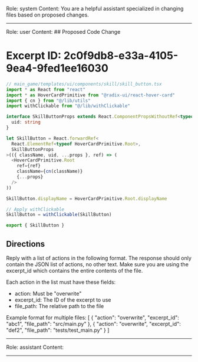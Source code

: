 Role: system
Content: You are a helpful assistant specialized in changing files based on proposed changes.
__________________
Role: user
Content: ## Proposed Code Change
# Excerpt ID: 2c0f9db8-e33a-4105-9ea4-9fed1ee16030
```typescript
// main_game/templates/ui/components/skill/skill_button.tsx
import * as React from "react"
import * as HoverCardPrimitive from "@radix-ui/react-hover-card"
import { cn } from "@/lib/utils"
import withClickable from "@/lib/withClickable"

interface SkillButtonProps extends React.ComponentPropsWithoutRef<typeof HoverCardPrimitive.Root> {
  uid: string
}

let SkillButton = React.forwardRef<
  React.ElementRef<typeof HoverCardPrimitive.Root>,
  SkillButtonProps
>(({ className, uid, ...props }, ref) => (
  <HoverCardPrimitive.Root
    ref={ref}
    className={cn(className)}
    {...props}
  />
))

SkillButton.displayName = HoverCardPrimitive.Root.displayName

// Apply withClickable
SkillButton = withClickable(SkillButton)

export { SkillButton }
```

## Directions
Reply with a list of actions in the following format. The response should only contain the JSON list of actions, no other text.
Make sure you are using the excerpt_id which contains the entire contents of the file.

Each action in the list must have these fields:
- action: Must be "overwrite"
- excerpt_id: The ID of the excerpt to use
- file_path: The relative path to the file

Example format for multiple files:
[
    {
        "action": "overwrite",
        "excerpt_id": "abc1",
        "file_path": "src/main.py"
    },
    {
        "action": "overwrite",
        "excerpt_id": "def2",
        "file_path": "tests/test_main.py"
    }
]
__________________
Role: assistant
Content: 
__________________
